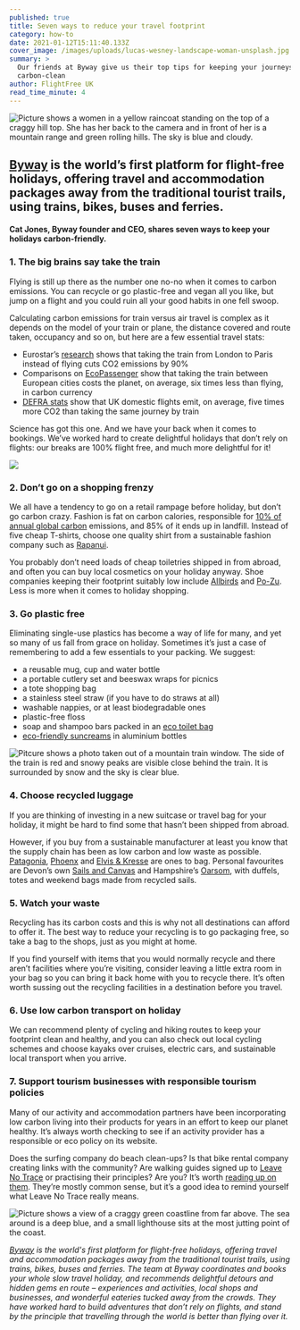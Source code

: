 ```yaml
---
published: true
title: Seven ways to reduce your travel footprint
category: how-to
date: 2021-01-12T15:11:40.133Z
cover_image: /images/uploads/lucas-wesney-landscape-woman-unsplash.jpg
summary: >
  Our friends at Byway give us their top tips for keeping your journeys squeaky
  carbon-clean
author: FlightFree UK
read_time_minute: 4
---
```

![Picture shows a women in a yellow raincoat standing on the top of a craggy hill top. She has her back to the camera and in front of her is a mountain range and green rolling hills. The sky is blue and cloudy. ](/images/uploads/lucas-wesney-landscape-woman-unsplash.jpg "Credit: Lucas Wesney (Source: Unsplash)")

## [Byway](https://www.byway.travel/) is the world’s first platform for flight-free holidays, offering travel and accommodation packages away from the traditional tourist trails, using trains, bikes, buses and ferries. 

#### Cat Jones, Byway founder and CEO, shares seven ways to keep your holidays carbon-friendly.

### 1. The big brains say take the train

Flying is still up there as the number one no-no when it comes to carbon emissions. You can recycle or go plastic-free and vegan all you like, but jump on a flight and you could ruin all your good habits in one fell swoop. 

Calculating carbon emissions for train versus air travel is complex as it depends on the model of your train or plane, the distance covered and route taken, occupancy and so on, but here are a few essential travel stats:

* Eurostar’s [research](https://www.eurostar-treadlightly.com/en/environment.php) shows that taking the train from London to Paris instead of flying cuts CO2 emissions by 90%
* Comparisons on [EcoPassenger](http://ecopassenger.org/bin/query.exe/en?L=vs_uic) show that taking the train between European cities costs the planet, on average, six times less than flying, in carbon currency
* [DEFRA stats](https://www.gov.uk/government/collections/air-quality-and-emissions-statistics) show that UK domestic flights emit, on average, five times more CO2 than taking the same journey by train

Science has got this one. And we have your back when it comes to bookings. We’ve worked hard to create delightful holidays that don’t rely on flights: our breaks are 100% flight free, and much more delightful for it!

![](/images/uploads/co2-emissions-passenger-transport-ffuk.jpg)

### 2. Don’t go on a shopping frenzy

We all have a tendency to go on a retail rampage before holiday, but don’t go carbon crazy. Fashion is fat on carbon calories, responsible for [10% of annual global carbon](https://www.worldbank.org/en/news/feature/2019/09/23/costo-moda-medio-ambiente) emissions, and 85% of it ends up in landfill. Instead of five cheap T-shirts, choose one quality shirt from a sustainable fashion company such as [Rapanui](https://rapanuiclothing.com/our-story/). 

You probably don’t need loads of cheap toiletries shipped in from abroad, and often you can buy local cosmetics on your holiday anyway. Shoe companies keeping their footprint suitably low include [Allbirds](https://www.allbirds.co.uk/pages/sustainability)﻿ and [Po-Zu](https://po-zu.com/pages/sustainable-materials). Less is more when it comes to holiday shopping. 

### 3. Go plastic free

Eliminating single-use plastics has become a way of life for many, and yet so many of us fall from grace on holiday. Sometimes it’s just a case of remembering to add a few essentials to your packing. We suggest:

* a reusable mug, cup and water bottle
* a portable cutlery set and beeswax wraps for picnics
* a tote shopping bag
* a stainless steel straw (if you have to do straws at all)
* washable nappies, or at least biodegradable ones
* plastic-free floss
* soap and shampoo bars packed in an [eco toilet bag](https://www.onenine5.com/)
* [eco-friendly suncreams](https://www.peacewiththewild.co.uk/product/mineral-sunscreen-lotion-spf-50-travel-size-100ml/) in aluminium bottles

![Pitcure shows a photo taken out of a mountain train window. The side of the train is red and snowy peaks are visible close behind the train. It is surrounded by snow and the sky is clear blue. ](/images/uploads/kevin-schmid-snow-mountain-train-unsplash.jpg "Credit: Kevin Schmid (Source: Unsplash)")

### 4. Choose recycled luggage

If you are thinking of investing in a new suitcase or travel bag for your holiday, it might be hard to find some that hasn’t been shipped from abroad. 

However, if you buy from a sustainable manufacturer at least you know that the supply chain has been as low carbon and low waste as possible. [Patagonia](https://www.patagonia.com/home/), [Phoenx](https://phoenx.co/products/phoenx-travel-kit-peak-white) and [Elvis & Kresse](https://www.elvisandkresse.com/) are ones to bag. Personal favourites are Devon’s own [Sails and Canvas](https://sailsandcanvas.co.uk/product-category/bags/flight-bags-kit-bags-duffles/) and Hampshire’s [Oarsom](https://www.oarsum.co.uk/), with duffels, totes and weekend bags made from recycled sails. 

### 5. Watch your waste

Recycling has its carbon costs and this is why not all destinations can afford to offer it. The best way to reduce your recycling is to go packaging free, so take a bag to the shops, just as you might at home. 

If you find yourself with items that you would normally recycle and there aren’t facilities where you’re visiting, consider leaving a little extra room in your bag so you can bring it back home with you to recycle there. It’s often worth sussing out the recycling facilities in a destination before you travel. 

### 6. Use low carbon transport on holiday

We can recommend plenty of cycling and hiking routes to keep your footprint clean and healthy, and you can also check out local cycling schemes and choose kayaks over cruises, electric cars, and sustainable local transport when you arrive.

### 7. Support tourism businesses with responsible tourism policies

Many of our activity and accommodation partners have been incorporating low carbon living into their products for years in an effort to keep our planet healthy. It’s always worth checking to see if an activity provider has a responsible or eco policy on its website. 

Does the surfing company do beach clean-ups? Is that bike rental company creating links with the community? Are walking guides signed up to [Leave No Trace](https://lnt.org/) or practising their principles? Are you? It’s worth [reading up on them](https://lnt.org/why/7-principles/). They’re mostly common sense, but it’s a good idea to remind yourself what Leave No Trace really means.

![Picture shows a view of a craggy green coastline from far above. The sea around is a deep blue, and a small lighthouse sits at the most jutting point of the coast. ](/images/uploads/colton-jones-lighthouse-coast-unsplash.jpg "Credit: Colton Jones (Source: Unsplash)")

*[Byway](https://www.byway.travel/) is the world's first platform for flight-free holidays, offering travel and accommodation packages away from the traditional tourist trails, using trains, bikes, buses and ferries. The team at Byway coordinates and books your whole slow travel holiday, and recommends delightful detours and hidden gems en route – experiences and activities, local shops and businesses, and wonderful eateries tucked away from the crowds. They have worked hard to build adventures that don’t rely on flights, and stand by the principle that travelling through the world is better than flying over it.*